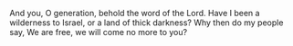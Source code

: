 And you, O generation, behold the word of the Lord. Have I been a wilderness to Israel, or a land of thick darkness? Why then do my people say, We are free, we will come no more to you?
